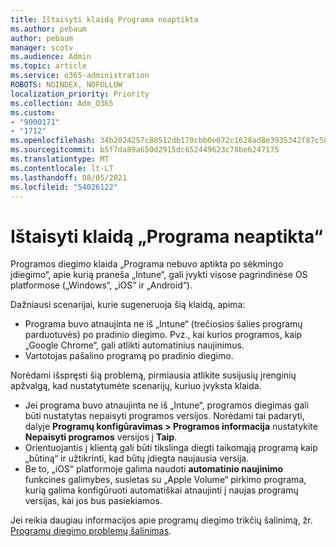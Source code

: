 ```yaml
---
title: Ištaisyti klaidą Programa neaptikta
ms.author: pebaum
author: pebaum
manager: scotv
ms.audience: Admin
ms.topic: article
ms.service: o365-administration
ROBOTS: NOINDEX, NOFOLLOW
localization_priority: Priority
ms.collection: Adm_O365
ms.custom:
- "9000171"
- "1712"
ms.openlocfilehash: 34b2024257c88512db170cbb0e672c1628ad8e3935342f87c5032492e1ad0259
ms.sourcegitcommit: b5f7da89a650d2915dc652449623c78be6247175
ms.translationtype: MT
ms.contentlocale: lt-LT
ms.lasthandoff: 08/05/2021
ms.locfileid: "54026122"
---
```

# <a name="mitigate-the-application-was-not-detected-error"></a>Ištaisyti klaidą „Programa neaptikta“

Programos diegimo klaida „Programa nebuvo aptikta po sėkmingo įdiegimo“, apie kurią praneša „Intune“, gali įvykti visose pagrindinėse OS platformose („Windows“, „iOS“ ir „Android“).

Dažniausi scenarijai, kurie sugeneruoja šią klaidą, apima:

- Programa buvo atnaujinta ne iš „Intune“ (trečiosios šalies programų parduotuvės) po pradinio diegimo. Pvz., kai kurios programos, kaip „Google Chrome“, gali atlikti automatinius naujinimus.
- Vartotojas pašalino programą po pradinio diegimo.

Norėdami išspręsti šią problemą, pirmiausia atlikite susijusių įrenginių apžvalgą, kad nustatytumėte scenarijų, kuriuo įvyksta klaida.

- Jei programa buvo atnaujinta ne iš „Intune“, programos diegimas gali būti nustatytas nepaisyti programos versijos. Norėdami tai padaryti, dalyje **Programų konfigūravimas > Programos informacija** nustatykite **Nepaisyti programos** versijos į **Taip**.
- Orientuojantis į klientą gali būti tikslinga diegti taikomąją programą kaip „būtiną“ ir užtikrinti, kad būtų įdiegta naujausia versija.
- Be to, „iOS“ platformoje galima naudoti **automatinio naujinimo** funkcines galimybes, susietas su „Apple Volume“ pirkimo programa, kurią galima konfigūruoti automatiškai atnaujinti į naujas programų versijas, kai jos bus pasiekiamos.

Jei reikia daugiau informacijos apie programų diegimo trikčių šalinimą, žr. [Programų diegimo problemų šalinimas](https://docs.microsoft.com/intune/troubleshoot-app-install).

